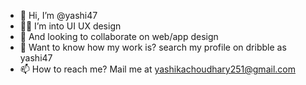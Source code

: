 - 👋 Hi, I’m @yashi47
- 💁‍♀️ I’m into UI UX design 
- 👀 And looking to collaborate on web/app design
- 📑 Want to know how my work is? search my profile on dribble as  <a herf=https://dribbble.com/yashi47> yashi47 </a>
- 📫 How to reach me? Mail me at yashikachoudhary251@gmail.com

<!---
yashi47/yashi47 is a ✨ special ✨ repository because its `README.md` (this file) appears on your GitHub profile.
You can click the Preview link to take a look at your changes.
--->
